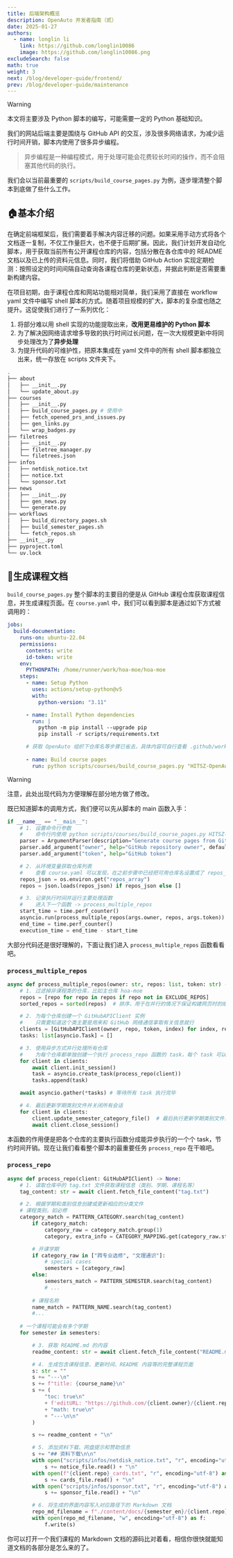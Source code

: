 ```yaml
---
title: 后端架构概览
description: OpenAuto 开发者指南（贰）
date: 2025-01-27
authors:
  - name: longlin li
    link: https://github.com/longlin10086
    image: https://github.com/longlin10086.png
excludeSearch: false
math: true
weight: 3
next: /blog/developer-guide/frontend/
prev: /blog/developer-guide/maintenance
---
```


> [!WARNING]
> 本文将主要涉及 Python 脚本的编写，可能需要一定的 Python 基础知识。

我们的网站后端主要是围绕与 GitHub API 的交互，涉及很多网络请求，为减少运行时间开销，脚本内使用了很多异步编程。

> 异步编程是一种编程模式，用于处理可能会花费较长时间的操作，而不会阻塞其他代码的执行。

我们会以当前最重要的 `scripts/build_course_pages.py` 为例，逐步理清整个脚本到底做了些什么工作。

## 🏠基本介绍

在确定前端框架后，我们需要着手解决内容迁移的问题。如果采用手动方式将各个文档逐一复制，不仅工作量巨大，也不便于后期扩展。因此，我们计划开发自动化脚本，用于获取当前所有公开课程仓库的内容，包括分散在各仓库中的 README 文档以及已上传的资料元信息。同时，我们将借助 GitHub Action 实现定期检测：按照设定的时间间隔自动查询各课程仓库的更新状态，并据此判断是否需要重新构建内容。

在项目初期，由于课程仓库和网站功能相对简单，我们采用了直接在 workflow yaml 文件中编写 shell 脚本的方式。随着项目规模的扩大，脚本的复杂度也随之提升。这促使我们进行了一系列优化：
1. 将部分难以用 shell 实现的功能提取出来，**改用更易维护的 Python 脚本**
2. 为了解决因网络请求增多导致的执行时间过长问题，在一次大规模更新中将同步处理改为了**异步处理**
3. 为提升代码的可维护性，把原本集成在 yaml 文件中的所有 shell 脚本都独立出来，统一存放在 scripts 文件夹下。

```sh
.
├── about
│   ├── __init__.py
│   └── update_about.py
├── courses
│   ├── __init__.py
│   ├── build_course_pages.py # 使用中
│   ├── fetch_opened_prs_and_issues.py
│   ├── gen_links.py
│   └── wrap_badges.py
├── filetrees
│   ├── __init__.py
│   ├── filetree_manager.py
│   └── filetrees.json
├── infos
│   ├── netdisk_notice.txt
│   ├── notice.txt
│   └── sponsor.txt
├── news
│   ├── __init__.py
│   ├── gen_news.py
│   └── generate.py
├── workflows
│   ├── build_directory_pages.sh
│   ├── build_semester_pages.sh
│   └── fetch_repos.sh
├── __init__.py
├── pyproject.toml
└── uv.lock
```

## 📄生成课程文档

`build_course_pages.py` 整个脚本的主要目的便是从 GitHub 课程仓库获取课程信息，并生成课程页面。在 `course.yaml` 中，我们可以看到脚本是通过如下方式被调用的：

```yaml
jobs:
  build-documentation:
    runs-on: ubuntu-22.04
    permissions:
      contents: write
      id-token: write
    env:
      PYTHONPATH: /home/runner/work/hoa-moe/hoa-moe   
    steps:
      - name: Setup Python
        uses: actions/setup-python@v5
        with:
          python-version: "3.11"

      - name: Install Python dependencies
        run: |
          python -m pip install --upgrade pip
          pip install -r scripts/requirements.txt

      # 获取 OpenAuto 组织下仓库名等步骤已省去，具体内容可自行查看 .github/workflow/course.yaml
      
      - name: Build course pages
        run: python scripts/courses/build_course_pages.py "HITSZ-OpenAuto" ${{ secrets.PERSONAL_ACCESS_TOKEN }}

```

> [!WARNING]
> 注意，此处出现代码为方便理解在部分地方做了修改。

既已知道脚本的调用方式，我们便可以先从脚本的 main 函数入手：

```py
if __name__ == "__main__":
    # 1. 设置命令行参数
    #    命令行内使用 python scripts/courses/build_course_pages.py HITSZ-OpenAuto token 调用
    parser = ArgumentParser(description="Generate course pages from GitHub repositories.")
    parser.add_argument("owner", help="GitHub repository owner", default="HITSZ-OpenAuto")
    parser.add_argument("token", help="GitHub token")

    # 2. 从环境变量获取仓库列表
    #    查看 course.yaml 可以发现，在之前步骤中已经把可用仓库名设置成了 repos_array 的环境变量
    repos_json = os.environ.get("repos_array")
    repos = json.loads(repos_json) if repos_json else []

    # 3. 记录执行时间并运行主要处理函数
    #    进入下一个函数 -> process_multiple_repos
    start_time = time.perf_counter()
    asyncio.run(process_multiple_repos(args.owner, repos, args.token))
    end_time = time.perf_counter()
    execution_time = end_time - start_time
```

大部分代码还是很好理解的，下面让我们进入 `process_multiple_repos` 函数看看吧。

### `process_multiple_repos`

```py
async def process_multiple_repos(owner: str, repos: list, token: str) -> None:
    # 1. 过滤掉非课程类的仓库，比如主仓库 hoa-moe
    repos = [repo for repo in repos if repo not in EXCLUDE_REPOS]
    sorted_repos = sorted(repos)  # 排序，用于在并行的情况下保证构建网页时的顺序

    # 2. 为每个仓库创建一个 GitHubAPIClient 实例
    #    只需要知道这个类主要是用来和 GitHub 网络通信拿取有关信息就行
    clients = [GitHubAPIClient(owner, repo, token, index) for index, repo in enumerate(sorted_repos)]
    tasks: list[asyncio.Task] = []

    # 3. 使用异步方式并行处理所有仓库
    #    为每个仓库都单独创建一个执行 process_repo 函数的 task，每个 task 可以同时执行（只消耗一份时间）
    for client in clients:
        await client.init_session()
        task = asyncio.create_task(process_repo(client))
        tasks.append(task)

    await asyncio.gather(*tasks) # 等待所有 task 执行完毕

    # 4. 最后更新学期类别文件并关闭所有会话
    for client in clients:
        client.update_semester_category_file()  # 最后执行更新学期类别文件，以固定构建网页时的顺序
        await client.close_session()
```

本函数的作用便是把各个仓库的主要执行函数分成能异步执行的一个个 task，节约时间开销。现在让我们看看整个脚本的最重要任务 `process_repo` 在干嘛吧。

### `process_repo`

```py
async def process_repo(client: GitHubAPIClient) -> None:
    # 1. 读取仓库中的 tag.txt 文件获取课程信息（类别、学期、课程名等）
    tag_content: str = await client.fetch_file_content("tag.txt")

    # 2. 根据学期和类别信息创建或更新相应的分类文件
    # 课程类别，如必修
    category_match = PATTERN_CATEGORY.search(tag_content)
        if category_match:
            category_raw = category_match.group(1)
            category, extra_info = CATEGORY_MAPPING.get(category_raw.strip())

        # 开课学期
        if category_raw in ["跨专业选修", "文理通识"]:
            # special cases
            semesters = [category_raw]
        else:
            semesters_match = PATTERN_SEMESTER.search(tag_content)
            # ...
        
        # 课程名称
        name_match = PATTERN_NAME.search(tag_content)
        #...
    
    # 一个课程可能会有多个学期
    for semester in semesters:

        # 3. 获取 README.md 的内容
        readme_content: str = await client.fetch_file_content("README.md")

        # 4. 生成包含课程信息、更新时间、README 内容等的完整课程页面
        s: str = ""
        s += "---\n"
        s += f"title: {course_name}\n"
        s += (
            "toc: true\n"
            + f'editURL: "https://github.com/{client.owner}/{client.repo}/edit/main/README.md"\n'
            + "math: true\n"
            + "---\n\n"
        )

        s += readme_content + "\n"

        # 5. 添加资料下载、网盘提示和赞助信息
        s += "## 资料下载\n\n"
        with open("scripts/infos/netdisk_notice.txt", "r", encoding="utf-8") as notice_file:
            s += notice_file.read() + "\n"
        with open(f"{client.repo}_cards.txt", "r", encoding="utf-8") as cards_file:
            s += cards_file.read() + "\n"
        with open("scripts/infos/sponsor.txt", "r", encoding="utf-8") as sponsor_file:
            s += sponsor_file.read() + "\n"

        # 6. 将生成的界面内容写入对应路径下的 Markdown 文档
        repo_md_filename = f"./content/docs/{semester_en}/{client.repo}.md"
        with open(repo_md_filename, "w", encoding="utf-8") as f:
            f.write(s)
```

你可以打开一个我们课程的 Markdown 文档的源码比对着看，相信你很快就能知道文档的各部分是怎么来的了。

